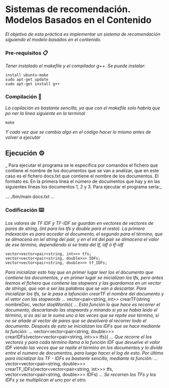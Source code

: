 # Sistemas de recomendación. Modelos Basados en el Contenido


_El objetivo de esta práctica es implementar un sistema de recomendación siguiendo el modelo basados en el contenido._


### Pre-requisitos 📋

_Tener instalado el makefile y el compilador g++. Se puede instalar:_

```
install ubuntu-make
sudo apt-get update
sudo apt-get install g++
```

### Compilación 🔧

_La copilación es bastante sencilla, ya que con el makefile solo habria que po ner la linea siguiente en la terminal_


```
make
```

_Y cada vez que se cambia algo en el código hacer lo mismo antes de volver a ejecutar_


## Ejecución ⚙️

_ Para ejecutar el programa se le especifica por comandos el fichero  que contiene el nombre de los documentos que se van a analizar, que en este caso es el fichero docs.txt que contiene el nombre de los documentos. El formato es: En la primera línea el número de documentos que hay y en las siguientes líneas los documentos 1, 2 y 3. Para ejecutar el programa sería:_

...
./bin/main docs.txt
...

### Codificación ⌨️

_Los valores de TF IDF y TF-IDF se guardan en vectores de vectores de pares de string, (int para los tfs y double para el resto). La primera indexación es para acceder al documento, el segundo para el término, que se almacena en lel string del pair, y en el int del pair se almacena el valor de ese término, dependiendo si se trata del tf, idf ó tf-idf_

```
vector<vector<pair<string, int>>> tfs;
vector<vector<pair<string, double>>> IDFs;
vector<vector<pair<string, double>>> tf_IDFs;
```
_Para inicializar esto hay que en primer lugar leer los el documento que contiene los documentos, y en primer lugar se inicializan los tfs, pero antes leemos el fichero que contiene las stopwors y las guardamos en un vector de strings, que van a ser las palabras que se van a descartar. Para inicializar los tfs, se le pasa a lafunción crearTF el nombre del documento y el vetor con las stopwords_
...
vector<pair<string, int>> crearTF(string nombreDoc, vector<string> stopWords){
...
_Esta función lo que hace es recorrer el documento, descartando las stopwords y mirando si ya se había leido el término, si es así se le suma uno a las veces que se repite ese término, si no se añade al vector de pares que se devolverá al recorrer todo el documento.
Después de esto se inicializan los IDFs que se hace mediante la función:_
...
vector<vector<pair<string, double>>> crearIDFs(vector<vector<pair<string, int>>> tfs){ 
...
_Que recorre el los vectores y para cada término llama a la función IDF que devuelve el valor IDF viendo las veces que se repite el término en los documentos y lo divide entre el numero de documentos, para luego hacer el log de esto. 
Por último para inicializar los TF - IDFs es bastante sencillo, mediante la función:_
...
vector<vector<pair<string, double>>> crearTF_IDFs(vector<vector<pair<string, int>>> tfs, vector<vector<pair<string, double>>> IDFs)
...
_Se recorren los TFs y los IDFs y se multiplican el uno por el otro._



